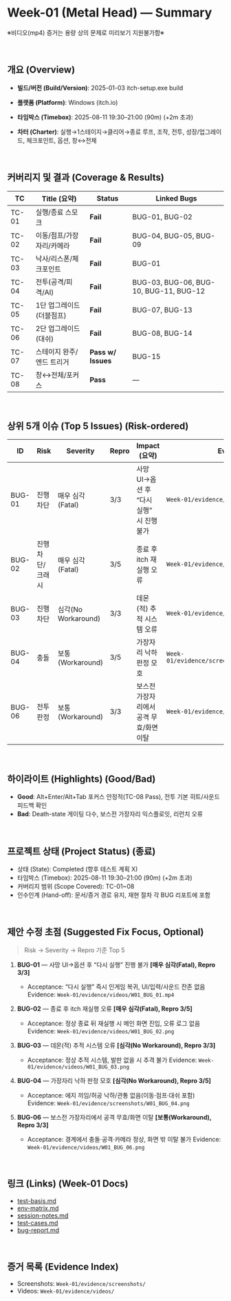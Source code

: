 # Week-01 (Metal Head) — Summary

※비디오(mp4) 증거는 용량 상의 문제로 미리보기 지원불가함※

<br>

## 개요 (Overview)
- **빌드/버전 (Build/Version)**: 2025-01-03 itch-setup.exe build

- **플랫폼 (Platform)**: Windows (itch.io)

- **타임박스 (Timebox)**: 2025-08-11 19:30–21:00 (90m) (+2m 초과)

- **차터 (Charter)**: 실행→1스테이지→클리어→종료 루프, 조작, 전투, 성장/업그레이드, 체크포인트, 옵션, 창↔전체

<br>

## 커버리지 및 결과 (Coverage & Results)
| TC | Title (요약) | Status | Linked Bugs |
|---|---|---|---|
| TC-01 | 실행/종료 스모크 | **Fail** | BUG-01, BUG-02 |
| TC-02 | 이동/점프/가장자리/카메라 | **Fail** | BUG-04, BUG-05, BUG-09 |
| TC-03 | 낙사/리스폰/체크포인트 | **Fail** | BUG-01 |
| TC-04 | 전투(공격/피격/AI) | **Fail** | BUG-03, BUG-06, BUG-10, BUG-11, BUG-12 |
| TC-05 | 1단 업그레이드(더블점프) | **Fail** | BUG-07, BUG-13 |
| TC-06 | 2단 업그레이드(대쉬) | **Fail** | BUG-08, BUG-14 |
| TC-07 | 스테이지 완주/엔드 트리거 | **Pass w/ Issues** | BUG-15 |
| TC-08 | 창↔전체/포커스 | **Pass** | — |

<br>

## 상위 5개 이슈 (Top 5 Issues) (Risk-ordered)
| ID | Risk | Severity | Repro | Impact (요약) | Evidence |
|---|---|---|---|---|---|
| BUG-01 | 진행 차단 | 매우 심각(Fatal) | 3/3 | 사망 UI→옵션 후 “다시 실행” 시 진행 불가 | `Week-01/evidence/videos/W01_BUG_01.mp4` |
| BUG-02 | 진행차단/크래시 | 매우 심각(Fatal) | 3/5 | 종료 후 itch 재실행 오류 | `Week-01/evidence/videos/W01_BUG_02.png` |
| BUG-03 | 진행 차단 | 심각(No Workaround) | 3/3 | 데몬(적) 추적 시스템 오류 | `Week-01/evidence/videos/W01_BUG_03.png` |
| BUG-04 | 충돌 | 보통(Workaround) | 3/5 | 가장자리 낙하 판정 모호 | `Week-01/evidence/screenshots/W01_BUG_04.png` |
| BUG-06 | 전투판정 | 보통(Workaround) | 3/3 | 보스전 가장자리에서 공격 무효/화면 이탈 | `Week-01/evidence/videos/W01_BUG_06.png` |

<br>

## 하이라이트 (Highlights) (Good/Bad)
- **Good**: Alt+Enter/Alt+Tab 포커스 안정적(TC-08 Pass), 전투 기본 히트/사운드 피드백 확인
- **Bad**: Death-state 게이팅 다수, 보스전 가장자리 익스플로잇, 리런치 오류

<br>

## 프로젝트 상태 (Project Status) (종료)
- 상태 (State): Completed (향후 테스트 계획 X)
- 타임박스 (Timebox): 2025-08-11 19:30–21:00 (90m) (+2m 초과)
- 커버리지 범위 (Scope Covered): TC-01~08
- 인수인계 (Hand-off): 문서/증거 경로 유지, 재현 절차 각 BUG 리포트에 포함

<br>

## 제안 수정 초점 (Suggested Fix Focus, Optional)
> Risk → Severity → Repro 기준 Top 5

1) **BUG-01** — 사망 UI→옵션 후 “다시 실행” 진행 불가 **[매우 심각(Fatal), Repro 3/3]**  
   - Acceptance: “다시 실행” 즉시 인게임 복귀, UI/입력/사운드 잔존 없음  Evidence: `Week-01/evidence/videos/W01_BUG_01.mp4`

2) **BUG-02** — 종료 후 itch 재실행 오류 **[매우 심각(Fatal), Repro 3/5]**  
   - Acceptance: 정상 종료 뒤 재실행 시 메인 화면 진입, 오류 로그 없음  Evidence: `Week-01/evidence/videos/W01_BUG_02.png`

3) **BUG-03** — 데몬(적) 추적 시스템 오류 **[심각(No Workaround), Repro 3/3]**  
   - Acceptance: 정상 추적 시스템, 발판 없을 시 추격 불가  Evidence: `Week-01/evidence/videos/W01_BUG_03.png`

4) **BUG-04** — 가장자리 낙하 판정 모호 **[심각(No Workaround), Repro 3/5]**  
   - Acceptance: 에지 끼임/허공 낙하/관통 없음(이동·점프·대쉬 포함)  Evidence: `Week-01/evidence/screenshots/W01_BUG_04.png`

5) **BUG-06** — 보스전 가장자리에서 공격 무효/화면 이탈 **[보통(Workaround), Repro 3/3]**  
   - Acceptance: 경계에서 충돌·공격·카메라 정상, 화면 밖 이탈 불가  Evidence: `Week-01/evidence/videos/W01_BUG_06.png`

<br>

## 링크 (Links) (Week-01 Docs)
- [test-basis.md](./test-basis.md)
- [env-matrix.md](./env-matrix.md)
- [session-notes.md](./session-notes.md)
- [test-cases.md](./test-cases.md)
- [bug-report.md](./bug-report.md)

<br>

## 증거 목록 (Evidence Index)
- Screenshots: `Week-01/evidence/screenshots/`
- Videos: `Week-01/evidence/videos/`

<br>
